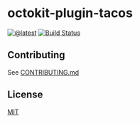 # octokit-plugin-tacos

>

[![@latest](https://img.shields.io/npm/v/octokit-plugin-tacos.svg)](https://www.npmjs.com/package/octokit-plugin-tacos)
[![Build Status](https://github.com/RonaldoLima-TomTom/octokit-plugin-tacos/workflows/Test/badge.svg)](https://github.com/RonaldoLima-TomTom/octokit-plugin-tacos/actions?query=workflow%3ATest+branch%3Amain)

## Contributing

See [CONTRIBUTING.md](CONTRIBUTING.md)

## License

[MIT](LICENSE)
